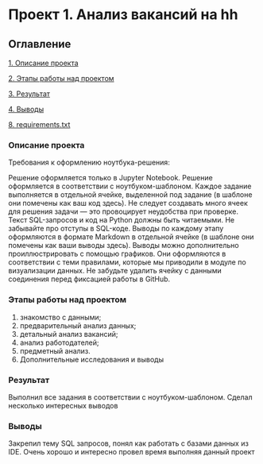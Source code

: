 #  Проект 1. Анализ вакансий на hh

## Оглавление
[1. Описание проекта]()

[2. Этапы работы над проектом]()

[3. Результат]()

[4. Выводы]()

[8. requirements.txt]()

### Описание проекта
Требования к оформлению ноутбука-решения:

Решение оформляется только в Jupyter Notebook.
Решение оформляется в соответствии с ноутбуком-шаблоном.
Каждое задание выполняется в отдельной ячейке, выделенной под задание (в шаблоне они помечены как ваш код здесь). Не следует создавать много ячеек для решения задачи — это провоцирует неудобства при проверке.
Текст SQL-запросов и код на Python должны быть читаемыми. Не забывайте про отступы в SQL-коде.
Выводы по каждому этапу оформляются в формате Markdown в отдельной ячейке (в шаблоне они помечены как ваши выводы здесь).
Выводы можно дополнительно проиллюстрировать с помощью графиков. Они оформляются в соответствии с теми правилами, которые мы приводили в модуле по визуализации данных.
Не забудьте удалить ячейку с данными соединения перед фиксацией работы в GitHub.

### Этапы работы над проектом
1. знакомство с данными;
2. предварительный анализ данных;
3. детальный анализ вакансий;
4. анализ работодателей;
5. предметный анализ.
6. Дополнительные исследования и выводы

### Результат
Выполнил все задания в соответствии с ноутбуком-шаблоном. Сделал несколько интересных выводов
### Выводы
Закрепил тему SQL запросов, понял как работать с базами данных из IDE. Очень хорошо и интересно провел время выполняя данный проект
